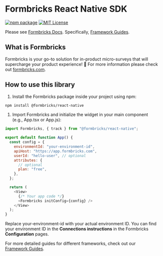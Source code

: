 # Formbricks React Native SDK

[![npm package](https://img.shields.io/npm/v/@formbricks/react-native?style=flat-square)](https://www.npmjs.com/package/@formbricks/react-native)
[![MIT License](https://img.shields.io/badge/License-MIT-red.svg?style=flat-square)](https://opensource.org/licenses/MIT)

Please see [Formbricks Docs](https://formbricks.com/docs).
Specifically, [Framework Guides](https://formbricks.com/docs/getting-started/framework-guides).

## What is Formbricks

Formbricks is your go-to solution for in-product micro-surveys that will supercharge your product experience! 🚀 For more information please check out [formbricks.com](https://formbricks.com).

## How to use this library

1. Install the Formbricks package inside your project using npm:

```bash
npm install @formbricks/react-native
```

1. Import Formbricks and initialize the widget in your main component (e.g., App.tsx or App.js):

```javascript
import Formbricks, { track } from "@formbricks/react-native";

export default function App() {
  const config = {
    environmentId: "your-environment-id",
    apiHost: "https://app.formbricks.com",
    userId: "hello-user", // optional
    attributes: {
      // optional
      plan: "free",
    },
  };

  return (
    <View>
      {/* Your app code */}
      <Formbricks initConfig={config} />
    </View>
  );
}
```

Replace your-environment-id with your actual environment ID. You can find your environment ID in the **Connections instructions** in the Formbricks **Configuration** pages.

For more detailed guides for different frameworks, check out our [Framework Guides](https://formbricks.com/docs/getting-started/framework-guides).
